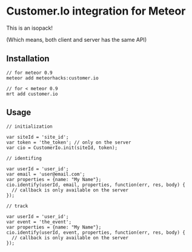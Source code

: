 # Customer.Io integration for Meteor

This is an isopack!

(Which means, both client and server has the same API)

## Installation

    // for meteor 0.9
    meteor add meteorhacks:customer.io

    // for < meteor 0.9
    mrt add customer.io

## Usage

    // initialization

    var siteId = 'site_id';
    var token = 'the_token'; // only on the server
    var cio = CustomerIo.init(siteId, token);

    // identifing

    var userId = 'user_id';
    var email = 'user@email.com';
    var properties = {name: "My Name"};
    cio.identify(userId, email, properties, function(err, res, body) {
      // callback is only available on the server
    });

    // track

    var userId = 'user_id';
    var event = 'the_event';
    var properties = {name: "My Name"};
    cio.identify(userId, event, properties, function(err, res, body) {
      // callback is only available on the server
    });
